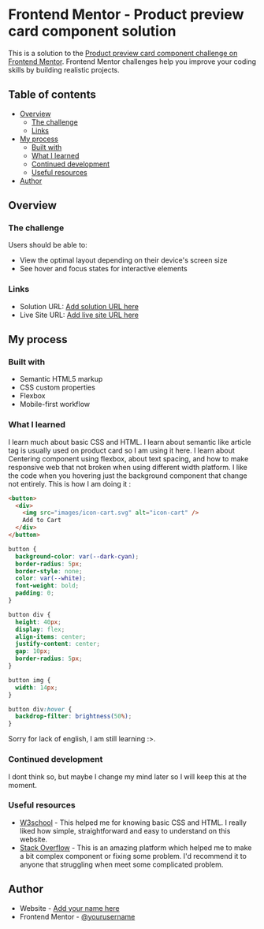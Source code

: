 # Frontend Mentor - Product preview card component solution

This is a solution to the [Product preview card component challenge on Frontend Mentor](https://www.frontendmentor.io/challenges/product-preview-card-component-GO7UmttRfa). Frontend Mentor challenges help you improve your coding skills by building realistic projects.

## Table of contents

- [Overview](#overview)
  - [The challenge](#the-challenge)
  - [Links](#links)
- [My process](#my-process)
  - [Built with](#built-with)
  - [What I learned](#what-i-learned)
  - [Continued development](#continued-development)
  - [Useful resources](#useful-resources)
- [Author](#author)

## Overview

### The challenge

Users should be able to:

- View the optimal layout depending on their device's screen size
- See hover and focus states for interactive elements

### Links

- Solution URL: [Add solution URL here](https://your-solution-url.com)
- Live Site URL: [Add live site URL here](https://your-live-site-url.com)

## My process

### Built with

- Semantic HTML5 markup
- CSS custom properties
- Flexbox
- Mobile-first workflow

### What I learned

I learn much about basic CSS and HTML. I learn about semantic like article tag is usually used on product card so I am using it here. I learn about Centering component using flexbox, about text spacing, and how to make responsive web that not broken when using different width platform. I like the code when you hovering just the background component that change not entirely. This is how I am doing it :

```html
<button>
  <div>
    <img src="images/icon-cart.svg" alt="icon-cart" />
    Add to Cart
  </div>
</button>
```

```css
button {
  background-color: var(--dark-cyan);
  border-radius: 5px;
  border-style: none;
  color: var(--white);
  font-weight: bold;
  padding: 0;
}

button div {
  height: 40px;
  display: flex;
  align-items: center;
  justify-content: center;
  gap: 10px;
  border-radius: 5px;
}

button img {
  width: 14px;
}

button div:hover {
  backdrop-filter: brightness(50%);
}
```

Sorry for lack of english, I am still learning :>.

### Continued development

I dont think so, but maybe I change my mind later so I will keep this at the moment.

### Useful resources

- [W3school](https://www.w3schools.com/) - This helped me for knowing basic CSS and HTML. I really liked how simple, straightforward and easy to understand on this website.
- [Stack Overflow](https://stackoverflow.com/) - This is an amazing platform which helped me to make a bit complex component or fixing some problem. I'd recommend it to anyone that struggling when meet some complicated problem.

## Author

- Website - [Add your name here](https://www.your-site.com)
- Frontend Mentor - [@yourusername](https://www.frontendmentor.io/profile/yourusername)
